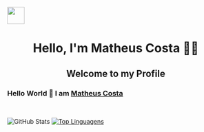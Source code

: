 <p aling="center"><img height="40px" widht="40px" src="https://i.gifer.com/origin/08/089af74235a38edcc7b433321f0a5472_w200.gif"></p>

<h1 align="center"> Hello, I'm Matheus Costa 👨‍💻 </h1>
 <h2 align="center">Welcome to my Profile</h2>
</p>

### Hello World 👋 I am [Matheus Costa](https://github.com/MatheusCosta616)

</br>

![GitHub Stats](https://github-readme-stats.vercel.app/api?username=MatheusCosta616&theme=tokyonight)
[![Top Linguagens](https://github-readme-stats.vercel.app/api/top-langs/?username=MatheusCosta616&layout=tokyonight)](https://github.com/anuraghazra/github-readme-stats)

